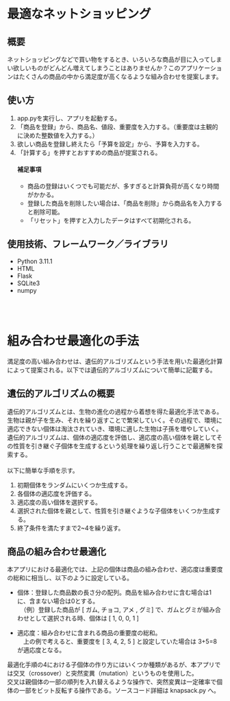 # 最適なネットショッピング

## 概要
ネットショッピングなどで買い物をするとき、いろいろな商品が目に入ってしまい欲しいものがどんどん増えてしまうことはありませんか？このアプリケーションはたくさんの商品の中から満足度が高くなるような組み合わせを提案します。

## 使い方
1. app.pyを実行し、アプリを起動する。
2. 「商品を登録」から、商品名、値段、重要度を入力する。（重要度は主観的に決めた整数値を入力する。）
3. 欲しい商品を登録し終えたら「予算を設定」から、予算を入力する。
4. 「計算する」を押すとおすすめの商品が提案される。
    #### 補足事項
    * 商品の登録はいくつでも可能だが、多すぎると計算負荷が高くなり時間がかかる。
    * 登録した商品を削除したい場合は、「商品を削除」から商品名を入力すると削除可能。
    * 「リセット」を押すと入力したデータはすべて初期化される。

## 使用技術、フレームワーク／ライブラリ
* Python 3.11.1
* HTML
* Flask
* SQLite3
* numpy

<br><br>


# 組み合わせ最適化の手法
満足度の高い組み合わせは、遺伝的アルゴリズムという手法を用いた最適化計算によって提案される。以下では遺伝的アルゴリズムについて簡単に記載する。

## 遺伝的アルゴリズムの概要
遺伝的アルゴリズムとは、生物の進化の過程から着想を得た最適化手法である。生物は親が子を生み、それを繰り返すことで繁栄していく。その過程で、環境に適応できない個体は淘汰されていき、環境に適した生物は子孫を増やしていく。遺伝的アルゴリズムは、個体の適応度を評価し、適応度の高い個体を親としてその性質を引き継ぐ子個体を生成するという処理を繰り返し行うことで最適解を探索する。<br><br>
以下に簡単な手順を示す。
1. 初期個体をランダムにいくつか生成する。
2. 各個体の適応度を評価する。
3. 適応度の高い個体を選択する。
4. 選択された個体を親として、性質を引き継ぐような子個体をいくつか生成する。
5. 終了条件を満たすまで2~4を繰り返す。

## 商品の組み合わせ最適化
本アプリにおける最適化では、上記の個体は商品の組み合わせ、適応度は重要度の総和に相当し、以下のように設定している。
* 個体：登録した商品数の長さ分の配列。商品を組み合わせに含む場合は1に、含まない場合は0とする。<br>
    　（例）登録した商品が [ ガム, チョコ, アメ , グミ] で、ガムとグミが組み合わせとして選択される時、個体は [ 1, 0, 0, 1 ]

* 適応度：組み合わせに含まれる商品の重要度の総和。<br>
    　上の例で考えると、重要度を [ 3, 4, 2, 5 ] と設定していた場合は 3+5=8 が適応度となる。

最適化手順の4における子個体の作り方にはいくつか種類があるが、本アプリでは交叉（crossover）と突然変異（mutation）というものを使用した。<br>
交叉は親個体の一部の順列を入れ替えるような操作で、突然変異は一定確率で個体の一部をビット反転する操作である。ソースコード詳細は knapsack.py へ。
